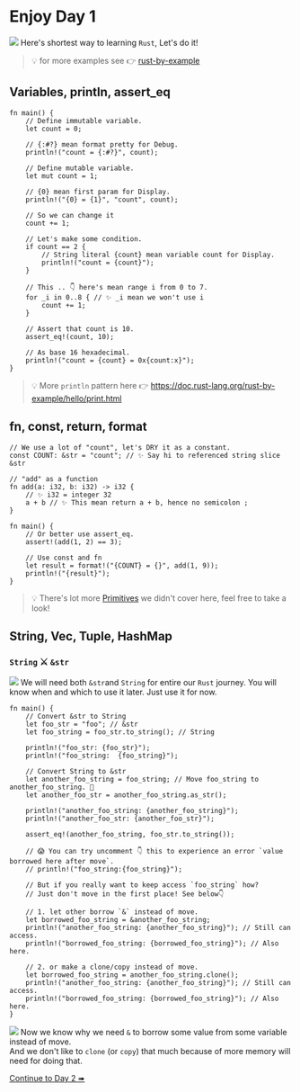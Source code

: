 # Enjoy Day 1

![](/assets/kat.png) Here's shortest way to learning `Rust`, Let's do it!

> 💡 for more examples see 👉 [rust-by-example](https://doc.rust-lang.org/rust-by-example/index.html)

## Variables, println, assert_eq

```rust,editable
fn main() {
    // Define immutable variable.
    let count = 0;

    // {:#?} mean format pretty for Debug.
    println!("count = {:#?}", count);

    // Define mutable variable.
    let mut count = 1;

    // {0} mean first param for Display.
    println!("{0} = {1}", "count", count);

    // So we can change it
    count += 1;

    // Let's make some condition.
    if count == 2 {
        // String literal {count} mean variable count for Display.
        println!("count = {count}");
    }

    // This .. 👇 here's mean range i from 0 to 7.
    for _i in 0..8 { // ✨ _i mean we won't use i
        count += 1;
    }

    // Assert that count is 10.
    assert_eq!(count, 10);

    // As base 16 hexadecimal.
    println!("count = {count} = 0x{count:x}");
}
```

> 💡 More `println` pattern here 👉 https://doc.rust-lang.org/rust-by-example/hello/print.html

## fn, const, return, format

```rust,editable
// We use a lot of "count", let's DRY it as a constant.
const COUNT: &str = "count"; // ✨ Say hi to referenced string slice &str

// "add" as a function
fn add(a: i32, b: i32) -> i32 {
    // ✨ i32 = integer 32
    a + b // ✨ This mean return a + b, hence no semicolon ;
}

fn main() {
    // Or better use assert_eq.
    assert!(add(1, 2) == 3);

    // Use const and fn
    let result = format!("{COUNT} = {}", add(1, 9));
    println!("{result}");
}
```

> 💡 There's lot more [Primitives](https://doc.rust-lang.org/rust-by-example/primitives.html) we didn't cover here, feel free to take a look!

## String, Vec, Tuple, HashMap

### `String` ⚔️ `&str`

![](/assets/kat.png) We will need both `&str`and `String` for entire our `Rust` journey.
You will know when and which to use it later. Just use it for now.

```rust,editable
fn main() {
    // Convert &str to String
    let foo_str = "foo"; // &str
    let foo_string = foo_str.to_string(); // String

    println!("foo_str: {foo_str}");
    println!("foo_string:  {foo_string}");

    // Convert String to &str
    let another_foo_string = foo_string; // Move foo_string to another_foo_string. 👋
    let another_foo_str = another_foo_string.as_str();

    println!("another_foo_string: {another_foo_string}");
    println!("another_foo_str: {another_foo_str}");

    assert_eq!(another_foo_string, foo_str.to_string());

    // 😱 You can try uncomment 👇 this to experience an error `value borrowed here after move`.
    // println!("foo_string:{foo_string}");

    // But if you really want to keep access `foo_string` how?
    // Just don't move in the first place! See below👇

    // 1. let other borrow `&` instead of move.
    let borrowed_foo_string = &another_foo_string;
    println!("another_foo_string: {another_foo_string}"); // Still can access.
    println!("borrowed_foo_string: {borrowed_foo_string}"); // Also here.

    // 2. or make a clone/copy instead of move.
    let borrowed_foo_string = another_foo_string.clone();
    println!("another_foo_string: {another_foo_string}"); // Still can access.
    println!("borrowed_foo_string: {borrowed_foo_string}"); // Also here.
}
```

![](/assets/duck.png) Now we know why we need `&` to borrow some value from some variable instead of move.  
And we don't like to `clone` (or `copy`) that much because of more memory will need for doing that.

[Continue to Day 2 ➠](./enjoy2.md)
